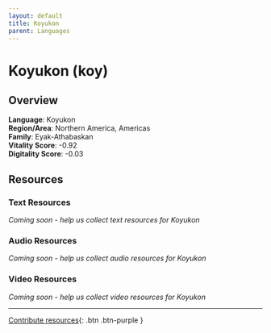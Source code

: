 ```yaml
---
layout: default
title: Koyukon
parent: Languages
---
```


# Koyukon (koy)

## Overview

**Language**: Koyukon  
**Region/Area**: Northern America, Americas  
**Family**: Eyak-Athabaskan  
**Vitality Score**: -0.92  
**Digitality Score**: -0.03  

## Resources

### Text Resources
*Coming soon - help us collect text resources for Koyukon*

### Audio Resources
*Coming soon - help us collect audio resources for Koyukon*

### Video Resources
*Coming soon - help us collect video resources for Koyukon*

---

[Contribute resources](https://fairtrain.github.io/){: .btn .btn-purple }
